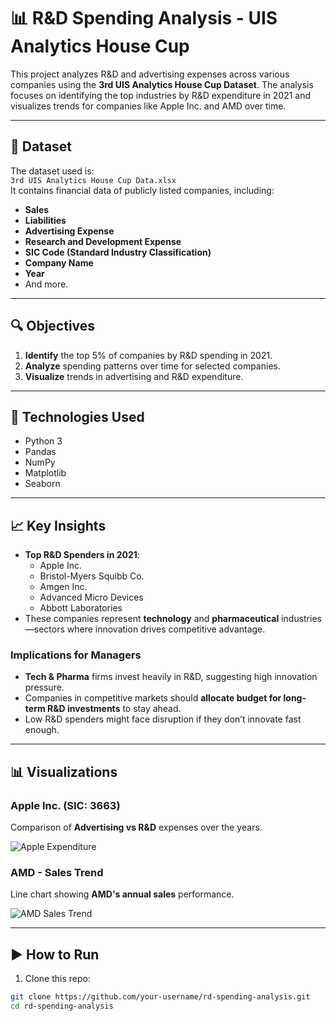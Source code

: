 # 📊 R&D Spending Analysis - UIS Analytics House Cup

This project analyzes R&D and advertising expenses across various companies using the **3rd UIS Analytics House Cup Dataset**. The analysis focuses on identifying the top industries by R&D expenditure in 2021 and visualizes trends for companies like Apple Inc. and AMD over time.

---

## 📁 Dataset

The dataset used is:  
`3rd UIS Analytics House Cup Data.xlsx`  
It contains financial data of publicly listed companies, including:

- **Sales**
- **Liabilities**
- **Advertising Expense**
- **Research and Development Expense**
- **SIC Code (Standard Industry Classification)**
- **Company Name**
- **Year**
- And more.

---

## 🔍 Objectives

1. **Identify** the top 5% of companies by R&D spending in 2021.
2. **Analyze** spending patterns over time for selected companies.
3. **Visualize** trends in advertising and R&D expenditure.

---

## 🧪 Technologies Used

- Python 3
- Pandas
- NumPy
- Matplotlib
- Seaborn

---

## 📈 Key Insights

- **Top R&D Spenders in 2021**:
  - Apple Inc.
  - Bristol-Myers Squibb Co.
  - Amgen Inc.
  - Advanced Micro Devices
  - Abbott Laboratories
- These companies represent **technology** and **pharmaceutical** industries—sectors where innovation drives competitive advantage.

### Implications for Managers

- **Tech & Pharma** firms invest heavily in R&D, suggesting high innovation pressure.
- Companies in competitive markets should **allocate budget for long-term R&D investments** to stay ahead.
- Low R&D spenders might face disruption if they don’t innovate fast enough.

---

## 📊 Visualizations

### Apple Inc. (SIC: 3663)

Comparison of **Advertising vs R&D** expenses over the years.

![Apple Expenditure](path/to/plot1.png)

### AMD - Sales Trend

Line chart showing **AMD's annual sales** performance.

![AMD Sales Trend](path/to/plot2.png)

---

## ▶️ How to Run

1. Clone this repo:

```bash
git clone https://github.com/your-username/rd-spending-analysis.git
cd rd-spending-analysis
